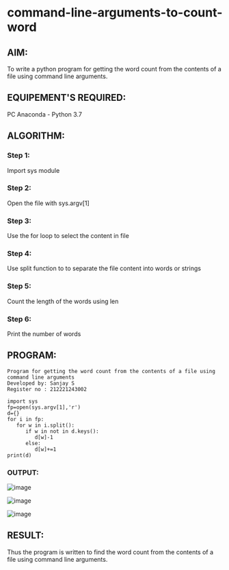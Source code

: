 # command-line-arguments-to-count-word
## AIM:
To write a python program for getting the word count from the contents of a file using command line arguments.
## EQUIPEMENT'S REQUIRED: 
PC
Anaconda - Python 3.7
## ALGORITHM: 
### Step 1:
Import sys module

### Step 2:
Open the file with sys.argv[1]

### Step 3:
Use the for loop to select the content in file

### Step 4:
Use split function to to separate the file content into words or strings

### Step 5:
Count the length of the words using len

### Step 6:
Print the number of words

## PROGRAM:
```
Program for getting the word count from the contents of a file using command line arguments
Developed by: Sanjay S
Register no : 212221243002
```
```
import sys
fp=open(sys.argv[1],'r')
d={}
for i in fp:
   for w in i.split():
      if w in not in d.keys():
         d[w]-1
      else:
         d[w]+=1
print(d)
```
### OUTPUT:
![image](https://github.com/sanjay5656/command-line-arguments-to-count-word/assets/115128955/cf8e1bbb-2ab6-4dc8-97db-a342668ab267)

![image](https://github.com/sanjay5656/command-line-arguments-to-count-word/assets/115128955/cbaffd56-c546-47d1-92cd-47c20139c843)

![image](https://github.com/sanjay5656/command-line-arguments-to-count-word/assets/115128955/05d2484f-4710-4850-a51d-fcf1642ab35c)

## RESULT:
Thus the program is written to find the word count from the contents of a file using command line arguments.
